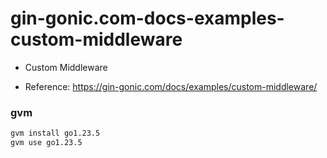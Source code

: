 # gin-gonic.com-docs-examples-custom-middleware

- Custom Middleware

- Reference: https://gin-gonic.com/docs/examples/custom-middleware/

### gvm

```sh
gvm install go1.23.5
gvm use go1.23.5
```
